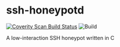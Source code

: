# ssh-honeypotd
[![Coverity Scan Build Status](https://scan.coverity.com/projects/3318/badge.svg)](https://scan.coverity.com/projects/3318)
![Build](https://github.com/sjinks/ssh-honeypotd/workflows/Build/badge.svg)

A low-interaction SSH honeypot written in C
